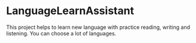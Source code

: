# LanguageLearnAssistant
This project helps to learn new language with practice reading, writing and listening. You can choose a lot of languages.
